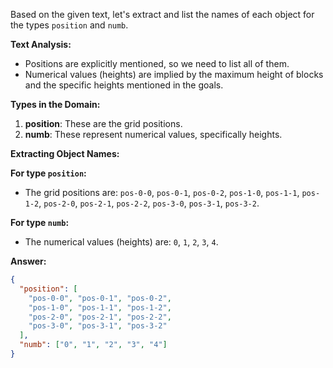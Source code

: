 Based on the given text, let's extract and list the names of each object for the types `position` and `numb`.

**Text Analysis:**
- Positions are explicitly mentioned, so we need to list all of them.
- Numerical values (heights) are implied by the maximum height of blocks and the specific heights mentioned in the goals.

**Types in the Domain:**
1. **position**: These are the grid positions.
2. **numb**: These represent numerical values, specifically heights.

**Extracting Object Names:**

**For type `position`:**
- The grid positions are: `pos-0-0`, `pos-0-1`, `pos-0-2`, `pos-1-0`, `pos-1-1`, `pos-1-2`, `pos-2-0`, `pos-2-1`, `pos-2-2`, `pos-3-0`, `pos-3-1`, `pos-3-2`.

**For type `numb`:**
- The numerical values (heights) are: `0`, `1`, `2`, `3`, `4`.

**Answer:**
```json
{
  "position": [
    "pos-0-0", "pos-0-1", "pos-0-2",
    "pos-1-0", "pos-1-1", "pos-1-2",
    "pos-2-0", "pos-2-1", "pos-2-2",
    "pos-3-0", "pos-3-1", "pos-3-2"
  ],
  "numb": ["0", "1", "2", "3", "4"]
}
```